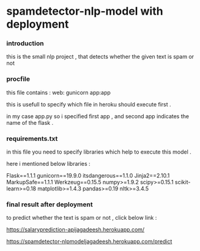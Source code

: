 # spamdetector-nlp-model with deployment 

<h3>introduction </h3>

this is the small nlp project , that  detects whether the given text is spam or not 

<h3> procfile</h3>

this file contains :  web: gunicorn app:app

this is usefull to specify which file in heroku should execute first .

in my case app.py so i specified first app , and second app indicates the name of the flask .

<h3> requirements.txt</h3>
in this file you need to specify libraries which help  to execute this model .

here i mentioned   below libraries :

Flask==1.1.1
gunicorn==19.9.0
itsdangerous==1.1.0
Jinja2==2.10.1
MarkupSafe==1.1.1
Werkzeug==0.15.5
numpy>=1.9.2
scipy>=0.15.1
scikit-learn>=0.18
matplotlib>=1.4.3
pandas>=0.19
nltk>=3.4.5
<h3> final result after deployment </h3>
to predict whether the  text is spam or not  , click below link :

https://salaryprediction-apijagadeesh.herokuapp.com/










https://spamdetector-nlpmodeljagadeesh.herokuapp.com/predict
